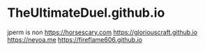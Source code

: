 # TheUltimateDuel.github.io 
jperm is non
https://horsescary.com
https://gloriouscraft.github.io
https://neyoa.me
https://fireflame606.github.io

